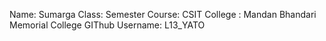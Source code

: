 Name: Sumarga
Class: Semester
Course: CSIT
College : Mandan Bhandari Memorial College
GIThub Username: L13_YATO
